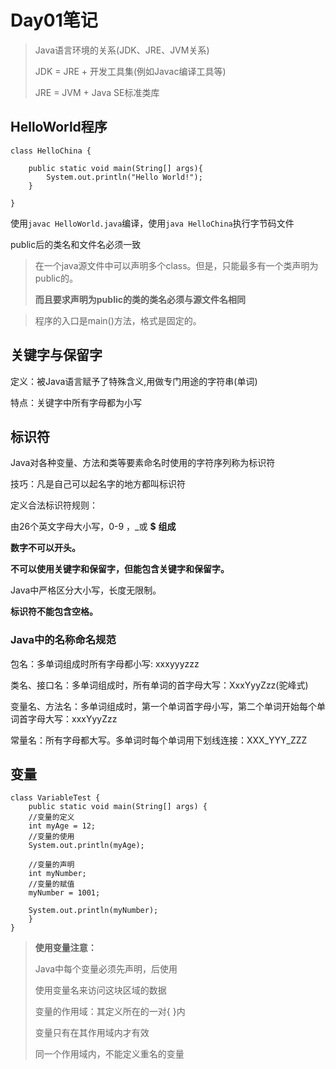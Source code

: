 # Day01笔记

> Java语言环境的关系(JDK、JRE、JVM关系)
>
> JDK = JRE + 开发工具集(例如Javac编译工具等)
>
> JRE = JVM + Java SE标准类库

## HelloWorld程序

```
class HelloChina {

	public static void main(String[] args){
		System.out.println("Hello World!");
	}

}
```

使用`javac HelloWorld.java`编译，使用`java HelloChina`执行字节码文件

public后的类名和文件名必须一致

> 在一个java源文件中可以声明多个class。但是，只能最多有一个类声明为public的。
>
> **而且要求声明为public的类的类名必须与源文件名相同**

> 程序的入口是main()方法，格式是固定的。



## 关键字与保留字

定义：被Java语言赋予了特殊含义,用做专门用途的字符串(单词)

特点：关键字中所有字母都为小写

## 标识符

Java对各种变量、方法和类等要素命名时使用的字符序列称为标识符

技巧：凡是自己可以起名字的地方都叫标识符

定义合法标识符规则：

由26个英文字母大小写，0-9 ，_或 **$** **组成**

**数字不可以开头。**

**不可以使用关键字和保留字，但能包含关键字和保留字。**

Java中严格区分大小写，长度无限制。

**标识符不能包含空格。**

### Java中的名称命名规范

包名：多单词组成时所有字母都小写: xxxyyyzzz

类名、接口名：多单词组成时，所有单词的首字母大写：XxxYyyZzz(驼峰式)

变量名、方法名：多单词组成时，第一个单词首字母小写，第二个单词开始每个单词首字母大写：xxxYyyZzz

常量名：所有字母都大写。多单词时每个单词用下划线连接：XXX_YYY_ZZZ

## 变量

```
class VariableTest {
	public static void main(String[] args) {
	//变量的定义
	int myAge = 12;
	//变量的使用
	System.out.println(myAge);
	
	//变量的声明
	int myNumber;
	//变量的赋值
	myNumber = 1001;
	
	System.out.println(myNumber);
	}
}
```

> **使用变量注意：**
>
> Java中每个变量必须先声明，后使用
>
> 使用变量名来访问这块区域的数据
>
> 变量的作用域：其定义所在的一对{ }内 
>
> 变量只有在其作用域内才有效
>
> 同一个作用域内，不能定义重名的变量